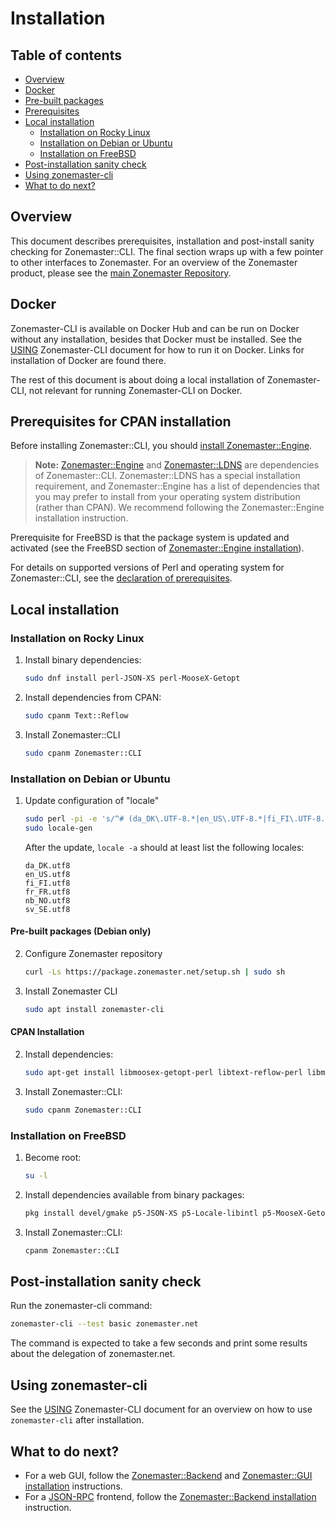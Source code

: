 # Installation

## Table of contents

* [Overview](#Overview)
* [Docker](#Docker)
* [Pre-built packages](#Pre-built-packages)
* [Prerequisites](#Prerequisites)
* [Local installation](#Local-installation)
  * [Installation on Rocky Linux](#Installation-on-Rocky-Linux)
  * [Installation on Debian or Ubuntu](#Installation-on-Debian-or-Ubuntu)
  * [Installation on FreeBSD](#Installation-on-FreeBSD)
* [Post-installation sanity check](#Post-installation-sanity-check)
* [Using zonemaster-cli](#Using-zonemaster-cli)
* [What to do next?](#What-to-do-next)


## Overview

This document describes prerequisites, installation and post-install sanity
checking for Zonemaster::CLI. The final section wraps up with a few pointer to
other interfaces to Zonemaster. For an overview of the Zonemaster product,
please see the [main Zonemaster Repository].

## Docker

Zonemaster-CLI is available on Docker Hub and can be run on Docker without any
installation, besides that Docker must be installed. See the [USING]
Zonemaster-CLI document for how to run it on Docker. Links for installation of
Docker are found there.

The rest of this document is about doing a local installation of Zonemaster-CLI,
not relevant for running Zonemaster-CLI on Docker.

## Prerequisites for CPAN installation

Before installing Zonemaster::CLI, you should [install Zonemaster::Engine][
Zonemaster::Engine installation].

> **Note:** [Zonemaster::Engine] and [Zonemaster::LDNS] are dependencies of
> Zonemaster::CLI. Zonemaster::LDNS has a special installation requirement,
> and Zonemaster::Engine has a list of dependencies that you may prefer to
> install from your operating system distribution (rather than CPAN).
> We recommend following the Zonemaster::Engine installation instruction.

Prerequisite for FreeBSD is that the package system is updated and activated
(see the FreeBSD section of [Zonemaster::Engine installation]).

For details on supported versions of Perl and operating system for
Zonemaster::CLI, see the [declaration of prerequisites].


## Local installation

### Installation on Rocky Linux

1) Install binary dependencies:

   ```sh
   sudo dnf install perl-JSON-XS perl-MooseX-Getopt
   ```

2) Install dependencies from CPAN:

   ```sh
   sudo cpanm Text::Reflow
   ```

3) Install Zonemaster::CLI

   ```sh
   sudo cpanm Zonemaster::CLI
   ```


### Installation on Debian or Ubuntu
1) Update configuration of "locale"

   ```sh
   sudo perl -pi -e 's/^# (da_DK\.UTF-8.*|en_US\.UTF-8.*|fi_FI\.UTF-8.*|fr_FR\.UTF-8.*|nb_NO\.UTF-8.*|sv_SE\.UTF-8.*)/$1/' /etc/locale.gen
   sudo locale-gen
   ```

   After the update, `locale -a` should at least list the following locales:
   ```
   da_DK.utf8
   en_US.utf8
   fi_FI.utf8
   fr_FR.utf8
   nb_NO.utf8
   sv_SE.utf8
   ```

#### Pre-built packages (Debian only)

2) Configure Zonemaster repository
   ```sh
   curl -Ls https://package.zonemaster.net/setup.sh | sudo sh
   ```
3) Install Zonemaster CLI
   ```sh
   sudo apt install zonemaster-cli
   ```

#### CPAN Installation

2) Install dependencies:

   ```sh
   sudo apt-get install libmoosex-getopt-perl libtext-reflow-perl libmodule-install-perl
   ```

3) Install Zonemaster::CLI:

   ```sh
   sudo cpanm Zonemaster::CLI
   ```

### Installation on FreeBSD

1) Become root:

   ```sh
   su -l
   ```

2) Install dependencies available from binary packages:

   ```sh
   pkg install devel/gmake p5-JSON-XS p5-Locale-libintl p5-MooseX-Getopt p5-Text-Reflow
   ```

3) Install Zonemaster::CLI:

   ```sh
   cpanm Zonemaster::CLI
   ```


## Post-installation sanity check

Run the zonemaster-cli command:

```sh
zonemaster-cli --test basic zonemaster.net
```

The command is expected to take a few seconds and print some results about the
delegation of zonemaster.net.


## Using zonemaster-cli

See the [USING] Zonemaster-CLI document for an overview on how to use
`zonemaster-cli` after installation.


## What to do next?

 * For a web GUI, follow the [Zonemaster::Backend][Zonemaster::Backend
   installation] and [Zonemaster::GUI installation] instructions.
 * For a [JSON-RPC][JSON-RPC API] frontend, follow the [Zonemaster::Backend
   installation] instruction.


[Declaration of prerequisites]:                   https://github.com/zonemaster/zonemaster/blob/master/README.md#prerequisites
[JSON-RPC API]:                                   https://github.com/zonemaster/zonemaster-backend/blob/master/docs/API.md
[Main Zonemaster repository]:                     https://github.com/zonemaster/zonemaster/blob/master/README.md
[USING]:                                          ../USING.md
[Zonemaster::Backend installation]:               https://github.com/zonemaster/zonemaster-backend/blob/master/docs/Installation.md
[Zonemaster::Engine installation]:                https://github.com/zonemaster/zonemaster-engine/blob/master/docs/Installation.md
[Zonemaster::Engine]:                             https://github.com/zonemaster/zonemaster-engine/blob/master/README.md
[Zonemaster::GUI installation]:                   https://github.com/zonemaster/zonemaster-gui/blob/master/docs/Installation.md
[Zonemaster::LDNS]:                               https://github.com/zonemaster/zonemaster-ldns/blob/master/README.md
